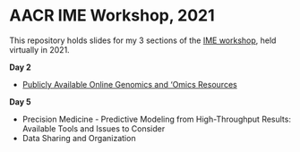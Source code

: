 # AACR IME Workshop, 2021

This repository holds slides for my 3 sections of the [IME workshop](https://www.aacr.org/meeting/ime-2021/), held virtually in 2021.

**Day 2**
  - [Publicly Available Online Genomics and ‘Omics Resources](https://raw.githubusercontent.com/tgerke/IME2021/main/day-02/gerke-day-02.pdf)

**Day 5**
  - Precision Medicine - Predictive Modeling from High-Throughput Results: Available Tools and Issues to Consider
  - Data Sharing and Organization
